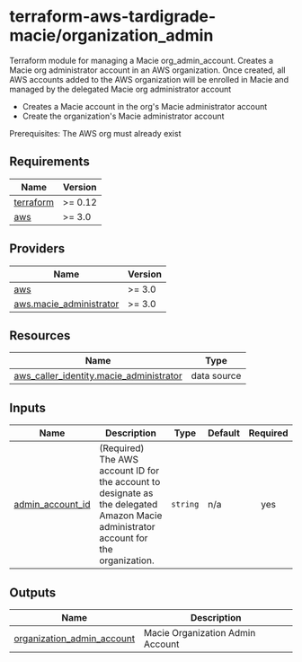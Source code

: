 # terraform-aws-tardigrade-macie/organization_admin

Terraform module for managing a Macie org_admin_account.
Creates a Macie org administrator account in an AWS organization.  Once created, all AWS accounts added to the AWS organization will be enrolled in Macie and managed by the delegated Macie org administrator account
- Creates a Macie account in the org's Macie administrator account
- Create the organization's Macie administrator account

Prerequisites:  The AWS org must already exist

<!-- BEGIN TFDOCS -->
## Requirements

| Name | Version |
|------|---------|
| <a name="requirement_terraform"></a> [terraform](#requirement\_terraform) | >= 0.12 |
| <a name="requirement_aws"></a> [aws](#requirement\_aws) | >= 3.0 |

## Providers

| Name | Version |
|------|---------|
| <a name="provider_aws"></a> [aws](#provider\_aws) | >= 3.0 |
| <a name="provider_aws.macie_administrator"></a> [aws.macie\_administrator](#provider\_aws.macie\_administrator) | >= 3.0 |

## Resources

| Name | Type |
|------|------|
| [aws_caller_identity.macie_administrator](https://registry.terraform.io/providers/hashicorp/aws/latest/docs/data-sources/caller_identity) | data source |

## Inputs

| Name | Description | Type | Default | Required |
|------|-------------|------|---------|:--------:|
| <a name="input_admin_account_id"></a> [admin\_account\_id](#input\_admin\_account\_id) | (Required) The AWS account ID for the account to designate as the delegated Amazon Macie administrator account for the organization. | `string` | n/a | yes |

## Outputs

| Name | Description |
|------|-------------|
| <a name="output_organization_admin_account"></a> [organization\_admin\_account](#output\_organization\_admin\_account) | Macie Organization Admin Account |

<!-- END TFDOCS -->
